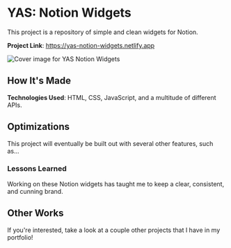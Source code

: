 # **YAS: Notion Widgets**

This project is a repository of simple and clean widgets for Notion.  

**Project Link**: https://yas-notion-widgets.netlify.app 

![Cover image for YAS Notion Widgets](/img/yas-notion-widgets-social-img.png "Cover image for the YAS Notion Widgets")

## **How It's Made**

**Technologies Used**: HTML, CSS, JavaScript, and a multitude of different APIs. 

## **Optimizations**

This project will eventually be built out with several other features, such as...

### **Lessons Learned**

Working on these Notion widgets has taught me to keep a clear, consistent, and cunning brand. 

## **Other Works**

If you're interested, take a look at a couple other projects that I have in my portfolio!
